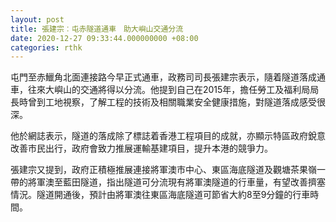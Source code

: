 ```yaml
---
layout: post
title: 張建宗︰屯赤隧道通車　助大嶼山交通分流
date: 2020-12-27 09:33:44.000000000 +08:00
categories: rthk
---
```


屯門至赤鱲角北面連接路今早正式通車，政務司司長張建宗表示，隨着隧道落成通車，往來大嶼山的交通將得以分流。他提到自己在2015年，擔任勞工及福利局局長時曾到工地視察，了解工程的技術及相關職業安全健康措施，對隧道落成感受很深。

他於網誌表示，隧道的落成除了標誌着香港工程項目的成就，亦顯示特區政府銳意改善市民出行，政府會致力推展運輸基建項目，提升本港的競爭力。

張建宗又提到，政府正積極推展連接將軍澳市中心、東區海底隧道及觀塘茶果嶺一帶的將軍澳至藍田隧道，指出隧道可分流現有將軍澳隧道的行車量，有望改善擠塞情況。隧道開通後，預計由將軍澳往東區海底隧道可節省大約8至9分鐘的行車時間。
